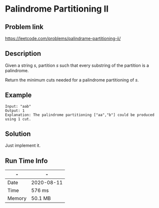 # Palindrome Partitioning II

## Problem link
https://leetcode.com/problems/palindrame-partitioning-ii/

## Description

Given a string *s*, partition *s* such that every substring of the partition is a palindrome.

Return the minimum cuts needed for a palindrome partitioning of *s*.


## Example


```
Input: "aab"
Output: 1
Explanation: The palindrome partitioning ["aa","b"] could be produced using 1 cut.
```


## Solution
Just implement it.


## Run Time Info

\- | \-
------------ | -------------
Date | 2020-08-11
Time |  576 ms
Memory | 50.1 MB
